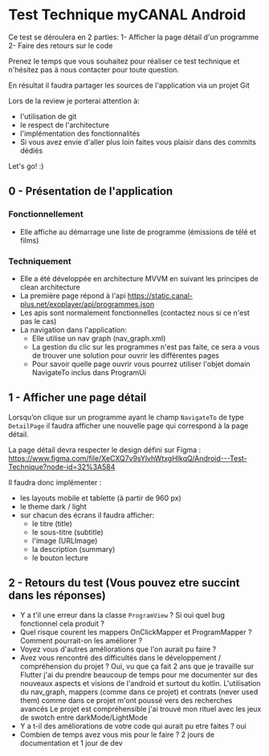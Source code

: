 # Test Technique myCANAL Android

Ce test se déroulera en 2 parties:
1- Afficher la page détail d'un programme
2- Faire des retours sur le code


Prenez le temps que vous souhaitez pour réaliser ce test technique et n'hésitez pas à nous contacter pour toute question.

En résultat il faudra partager les sources de l'application via un projet Git

Lors de la review je porterai attention à:
- l'utilisation de git
- le respect de l'architecture
- l'implémentation des fonctionnalités
- Si vous avez envie d'aller plus loin faites vous plaisir dans des commits dédiés

Let's go! :)

## 0 - Présentation de l'application

### Fonctionnellement
- Elle affiche au démarrage une liste de programme (émissions de télé et films)

### Techniquement
- Elle a été développée en architecture MVVM en suivant les principes de clean architecture
- La première page répond à l'api https://static.canal-plus.net/exoplayer/api/programmes.json
- Les apis sont normalement fonctionnelles (contactez nous si ce n'est pas le cas)
- La navigation dans l'application:
   - Elle utilise un nav graph (nav_graph.xml)
   - La gestion du clic sur les programmes n'est pas faite, ce sera a vous de trouver une solution pour ouvrir les différentes pages
   - Pour savoir quelle page ouvrir vous pourrez utiliser l'objet domain NavigateTo inclus dans ProgramUi

## 1 - Afficher une page détail
Lorsqu’on clique sur un programme ayant le champ `NavigateTo` de type `DetailPage` il faudra afficher une nouvelle page qui correspond à la page détail. 

La page détail devra respecter le design défini sur Figma : https://www.figma.com/file/XeCXQ7v9sYlvhWtxgHIkqQ/Android---Test-Technique?node-id=32%3A584

Il faudra donc implémenter :
   - les layouts mobile et tablette (à partir de 960 px)
   - le theme dark / light
   - sur chacun des écrans il faudra afficher:
       - le titre (title)
       - le sous-titre (subtitle)
       - l'image (URLImage)
       - la description (summary)
       - le bouton lecture

## 2 - Retours du test (Vous pouvez etre succint dans les réponses)

- Y a t'il une erreur dans la classe `ProgramView` ? Si oui quel bug fonctionnel cela produit ?
- Quel risque courent les mappers OnClickMapper et ProgramMapper ? Comment pourrait-on les améliorer ?
- Voyez vous d'autres améliorations que l'on aurait pu faire ?
- Avez vous rencontré des difficultés dans le développement / compréhension du projet ?
    Oui, vu que ça fait 2 ans que je travaille sur Flutter j'ai du prendre beaucoup de temps pour me documenter sur des nouveaux aspects et visions de l'android et surtout du kotlin.
    L'utilisation du nav_graph, mappers (comme dans ce projet)  et contrats (never used them) comme dans ce projet m'ont poussé vers des recherches avancés 
    Le projet est compréhensible j'ai trouvé mon rituel avec les jeux de swotch entre darkMode/LightMode
- Y a t-il des améliorations de votre code qui aurait pu etre faites ?
    oui
- Combien de temps avez vous mis pour le faire ?
  2 jours de documentation et 1 jour de dev

